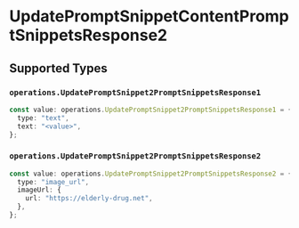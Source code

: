 # UpdatePromptSnippetContentPromptSnippetsResponse2


## Supported Types

### `operations.UpdatePromptSnippet2PromptSnippetsResponse1`

```typescript
const value: operations.UpdatePromptSnippet2PromptSnippetsResponse1 = {
  type: "text",
  text: "<value>",
};
```

### `operations.UpdatePromptSnippet2PromptSnippetsResponse2`

```typescript
const value: operations.UpdatePromptSnippet2PromptSnippetsResponse2 = {
  type: "image_url",
  imageUrl: {
    url: "https://elderly-drug.net",
  },
};
```

